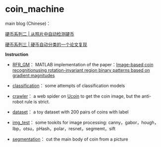 # coin_machine

main blog (Chinese)：  
  
[硬币系列二 | 从照片中自动检测硬币](https://divertingpan.github.io/post/coin_detect/)

[硬币系列三 | 硬币自动分类的一个论文复现](https://divertingpan.github.io/post/coin_classifier/)


**Instruction**  
  
* [RFR_GM](https://github.com/divertingPan/coin_machine/tree/master/RFR_GM)：
MATLAB implementation of the paper：[Image-based coin recognitionusing rotation-invariant region binary patterns based on gradient magnitudes](https://doi.org/10.1016/j.jvcir.2015.08.011)

* [classification](https://github.com/divertingPan/coin_machine/tree/master/classification)：
some attempts of classification models

* [crawler](https://github.com/divertingPan/coin_machine/tree/master/crawler)：
a web spider on [Ucoin](https://zh-cn.ucoin.net/catalog) to get the coin image, but the anti-robot rule is strict.

* [dataset](https://github.com/divertingPan/coin_machine/tree/master/dataset)：
a toy dataset with 200 pairs of coins with label

* [img_test](https://github.com/divertingPan/coin_machine/tree/master/img_test)：
some tookits for image processing: canny，gabor，hough，lbp，otsu，pHash，polar，resnet，segmemt，sift

* [segmentation](https://github.com/divertingPan/coin_machine/tree/master/segmentation)：
cut the main body of coin from a picture
